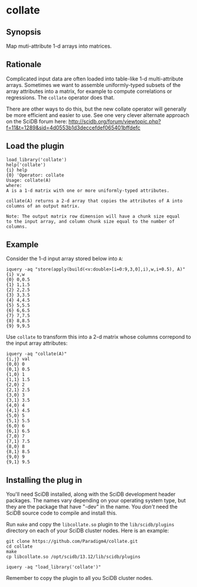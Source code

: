 collate
=======

## Synopsis
Map muti-attribute 1-d arrays into matrices.

## Rationale
Complicated input data are often loaded into table-like 1-d multi-attribute arrays.  Sometimes we want to assemble uniformly-typed subsets of the array attributes into a matrix, for example to compute correlations or regressions. The `collate` operator does that.

There are other ways to do this, but the new collate operator will generally be more efficient and easier to use. See one very clever alternate approach on the SciDB forum here: http://scidb.org/forum/viewtopic.php?f=11&t=1289&sid=4d0553b1d3deccefdef065401bffdefc 


## Load the plugin
```
load_library('collate')
help('collate')
{i} help
{0} 'Operator: collate
Usage: collate(A)
where:
A is a 1-d matrix with one or more uniformly-typed attributes.

collate(A) returns a 2-d array that copies the attributes of A into
columns of an output matrix.

Note: The output matrix row dimension will have a chunk size equal
to the input array, and column chunk size equal to the number of columns.
```

## Example
Consider the  1-d input array stored below into `A`:
```
iquery -aq "store(apply(build(<v:double>[i=0:9,3,0],i),w,i+0.5), A)"
{i} v,w
{0} 0,0.5
{1} 1,1.5
{2} 2,2.5
{3} 3,3.5
{4} 4,4.5
{5} 5,5.5
{6} 6,6.5
{7} 7,7.5
{8} 8,8.5
{9} 9,9.5
```

Use `collate` to transform this into a 2-d matrix whose columns correpond to the input array attributes:
```
iquery -aq "collate(A)"
{i,j} val
{0,0} 0
{0,1} 0.5
{1,0} 1
{1,1} 1.5
{2,0} 2
{2,1} 2.5
{3,0} 3
{3,1} 3.5
{4,0} 4
{4,1} 4.5
{5,0} 5
{5,1} 5.5
{6,0} 6
{6,1} 6.5
{7,0} 7
{7,1} 7.5
{8,0} 8
{8,1} 8.5
{9,0} 9
{9,1} 9.5
```

## Installing the plug in

You'll need SciDB installed, along with the SciDB development header packages.
The names vary depending on your operating system type, but they are the
package that have "-dev" in the name. You *don't* need the SciDB source code to
compile and install this.

Run `make` and copy  the `libcollate.so` plugin to the `lib/scidb/plugins`
directory on each of your SciDB cluster nodes. Here is an example:

```
git clone https://github.com/Paradigm4/collate.git
cd collate
make
cp libcollate.so /opt/scidb/13.12/lib/scidb/plugins

iquery -aq "load_library('collate')"
```
Remember to copy the plugin to all you SciDB cluster nodes.
